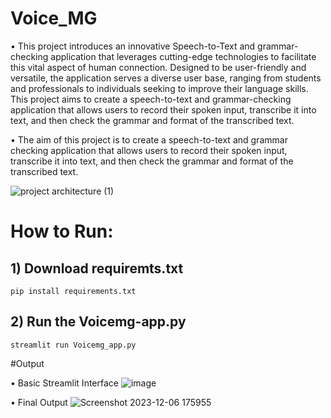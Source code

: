 # Voice_MG

• This project introduces an innovative Speech-to-Text and grammar-checking application that leverages cutting-edge technologies to facilitate this vital aspect of human connection. Designed to be user-friendly and versatile, the application serves a diverse user base, ranging from students and professionals to individuals seeking to improve their language skills. 
 This project aims to create a speech-to-text and grammar-checking application that allows users to record their spoken input, transcribe it into text, and then check the grammar and format of the transcribed text.
 
• The aim of this project is to create a speech-to-text and grammar checking application that allows users to record their spoken input, transcribe it into text, and then check the grammar and format of the transcribed text.

![project architecture (1)](https://github.com/vikrantvikaasa27/Voice_MG/assets/94424716/797c816e-1e4c-4b9c-b6e4-505597e03118)


# How to Run:

## 1) Download requiremts.txt 

```
pip install requirements.txt
```

## 2) Run the Voicemg-app.py

```
streamlit run Voicemg_app.py
```
#Output

• Basic Streamlit Interface
![image](https://github.com/vikrantvikaasa27/Voice_MG/assets/94424716/43acc828-e3f8-4d61-a1bd-c8bd2c966f98)

• Final Output
![Screenshot 2023-12-06 175955](https://github.com/vikrantvikaasa27/Voice_MG/assets/94424716/e70f2ea6-af0f-4596-a18b-3f41eeb1df6b)
